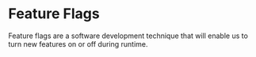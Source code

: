 # Feature Flags

Feature flags are a software development technique that will enable us to turn new features on or off during runtime.

